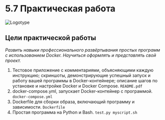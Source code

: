 # 5.7 Практическая работа
![Logotype](https://cdn.skillbox.pro/lms-front/skillbox/442391/assets/img/app-logo/brand.svg)
## Цели практической работы
*Развить навыки профессионального развёртывания простых программ с использованием Docker.*
*Научиться оформлять и представлять свой проект.*
1. Тестовое приложение с комментариями, объясняющими каждую инструкцию;
скриншоты, демонстрирующие успешный запуск и работу вашей программы в Docker-контейнере;
описание шагов по установке и настройке Docker и Docker Compose.
```README.pdf```
2. docker-compose.yml, запускает Docker-контейнер с программой.
```docker-compose.yml```
4. Dockerfile для сборки образа, включающий программу и зависимости.
```Dockerfile```
5. Простая программа на Python и Bash.
```test.py myscript.sh```

